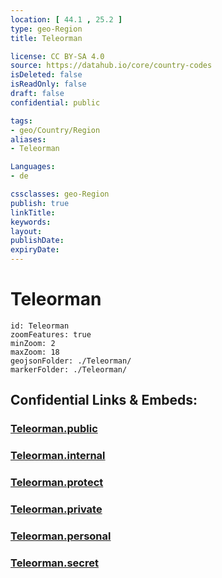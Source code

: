 ```yaml
---
location: [ 44.1 , 25.2 ] 
type: geo-Region
title: Teleorman

license: CC BY-SA 4.0
source: https://datahub.io/core/country-codes
isDeleted: false
isReadOnly: false
draft: false
confidential: public

tags:
- geo/Country/Region
aliases:
- Teleorman

Languages:
- de

cssclasses: geo-Region
publish: true
linkTitle: 
keywords: 
layout: 
publishDate: 
expiryDate: 
---
```


# Teleorman

```leaflet
id: Teleorman
zoomFeatures: true 
minZoom: 2 
maxZoom: 18
geojsonFolder: ./Teleorman/
markerFolder: ./Teleorman/
```


## Confidential Links & Embeds: 

### [Teleorman.public](/_public/\Earth\Continent\Europe\Europe~East\Romania\Regions~Romania\Romania~Sud-MunteniaTeleorman.public.md) 

### [Teleorman.internal](/_internal/\Earth\Continent\Europe\Europe~East\Romania\Regions~Romania\Romania~Sud-MunteniaTeleorman.internal.md) 

### [Teleorman.protect](/_protect/\Earth\Continent\Europe\Europe~East\Romania\Regions~Romania\Romania~Sud-MunteniaTeleorman.protect.md) 

### [Teleorman.private](/_private/\Earth\Continent\Europe\Europe~East\Romania\Regions~Romania\Romania~Sud-MunteniaTeleorman.private.md) 

### [Teleorman.personal](/_personal/\Earth\Continent\Europe\Europe~East\Romania\Regions~Romania\Romania~Sud-MunteniaTeleorman.personal.md) 

### [Teleorman.secret](/_secret/\Earth\Continent\Europe\Europe~East\Romania\Regions~Romania\Romania~Sud-MunteniaTeleorman.secret.md)

